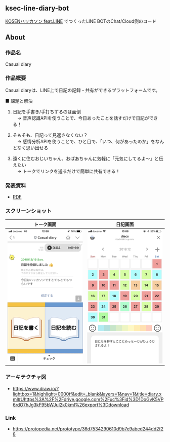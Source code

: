 ## ksec-line-diary-bot
[KOSENハッカソン feat.LINE](https://mashupawards.connpass.com/event/109314/) でつくったLINE BOTのChat/Cloud側のコード

## About
### 作品名
Casual diary

### 作品概要
Casual diaryは、LINE上で日記の記録・共有ができるプラットフォームです。

■ 課題と解決

1. 日記を手書き/手打ちするのは面倒<br>
　→ 音声認識APIを使うことで、今日あったことを話すだけで日記ができる！

2. そもそも、日記って見返さなくない？<br>
　→ 感情分析APIを使うことで、ひと目で、「いつ、何があったのか」をなんとなく思い出せる

3. 遠くに住むおじいちゃん、おばあちゃんに気軽に「元気にしてるよ〜」と伝えたい<br>
　→ トークでリンクを送るだけで簡単に共有できる！

### 発表資料
- [PDF](about/presentation.pdf)

### スクリーンショット
|トーク画面|日記画面|
|---|---|
|![](about/screenshot_1.png)|![](about/screenshot_2.jpg)|

### アーキテクチャ図
- https://www.draw.io/?lightbox=1&highlight=0000ff&edit=_blank&layers=1&nav=1&title=diary.xml#Uhttps%3A%2F%2Fdrive.google.com%2Fuc%3Fid%3D1DoGvK5VP6rdO7hJg3kF95bWJuI2k0kml%26export%3Ddownload

### Link
- https://protopedia.net/prototype/36d7534290610d9b7e9abed244dd2f28
